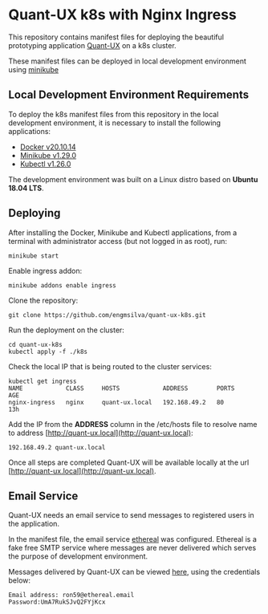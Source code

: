 # Quant-UX k8s with Nginx Ingress
This repository contains manifest files for deploying the beautiful prototyping application [Quant-UX](https://github.com/KlausSchaefers/quant-ux) on a k8s cluster.

These manifest files can be deployed in local development environment using [minikube](https://minikube.sigs.k8s.io/)

## Local Development Environment Requirements

To deploy the k8s manifest files from this repository in the local development environment, it is necessary to install the following applications:

- [Docker v20.10.14](https://docs.docker.com/engine/install/ubuntu/)
- [Minikube v1.29.0](https://minikube.sigs.k8s.io/docs/start/#:~:text=1-,Installation,-Click%20on%20the)
- [Kubectl v1.26.0](https://kubernetes.io/docs/tasks/tools/install-kubectl-linux/)

The development environment was built on a Linux distro based on **Ubuntu 18.04 LTS**.

## Deploying

After installing the Docker, Minikube and Kubectl applications, from a terminal with administrator access (but not logged in as root), run:

```
minikube start
```

Enable ingress addon:

```
minikube addons enable ingress
```

Clone the repository:

```
git clone https://github.com/engmsilva/quant-ux-k8s.git
```

Run the deployment on the cluster:

```
cd quant-ux-k8s
kubectl apply -f ./k8s
```

Check the local IP that is being routed to the cluster services:

```
kubectl get ingress
NAME            CLASS     HOSTS            ADDRESS        PORTS     AGE
nginx-ingress   nginx     quant-ux.local   192.168.49.2   80        13h
```

Add the IP from the **ADDRESS** column in the /etc/hosts file to resolve name to address [http://quant-ux.local](http://quant-ux.local):

```
192.168.49.2 quant-ux.local
```
Once all steps are completed Quant-UX will be available locally at the url [http://quant-ux.local](http://quant-ux.local).

## Email Service

Quant-UX needs an email service to send messages to registered users in the application.

In the manifest file, the email service [ethereal](https://ethereal.email) was configured. Ethereal is a fake free SMTP service where messages are never delivered which serves the purpose of development environment.

Messages delivered by Quant-UX can be viewed [here](https://ethereal.email/login), using the credentials below:

```
Email address: ron59@ethereal.email
Password:UmA7RukSJvQ2FYjKcx
```


